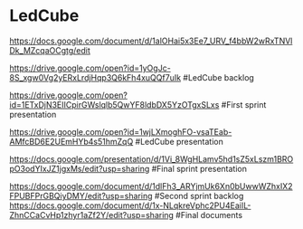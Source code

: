 # LedCube
https://docs.google.com/document/d/1alOHai5x3Ee7_URV_f4bbW2wRxTNVlDk_MZcqaOCgtg/edit



https://drive.google.com/open?id=1yOgJc-8S_xgw0Vg2yERxLrdjHqp3Q6kFh4xuQQf7uIk #LedCube backlog

https://drive.google.com/open?id=1ETxDjN3EIICpirGWslqlb5QwYF8ldbDX5YzOTgxSLxs #First sprint presentation

https://drive.google.com/open?id=1wjLXmoghFO-vsaTEab-AMfcBD6E2UEmHYb4s51hmZqQ #LedCube presentation


https://docs.google.com/presentation/d/1Vi_8WgHLamv5hd1sZ5xLszm1BROpO3odYIxJZ1jgxMs/edit?usp=sharing #Final sprint presentation

https://docs.google.com/document/d/1dlFh3_ARYjmUk6Xn0bUwwWZhxIX2FPUBFPrGBQiyDMY/edit?usp=sharing #Second sprint backlog
https://docs.google.com/document/d/1x-NLqkreVphc2PU4EaiIL-ZhnCCaCvHp1zhyr1aZf2Y/edit?usp=sharing #Final documents
